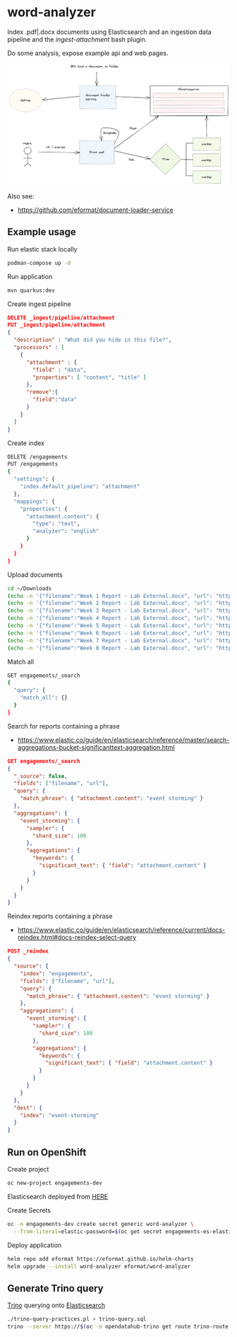 # word-analyzer

Index .pdf|.docx documents using Elasticsearch and an ingestion data pipeline and the *ingest-attachment* bash plugin.

Do some analysis, expose example api and web pages.

![images/word-analyzer.png](images/word-analyzer.png)

Also see:
- https://github.com/eformat/document-loader-service

## Example usage

Run elastic stack locally
```bash
podman-compose up -d
```

Run application
```bash
mvn quarkus:dev
```

Create ingest pipeline
```json
DELETE _ingest/pipeline/attachment
PUT _ingest/pipeline/attachment
{
  "description" : "What did you hide in this file?",
  "processors" : [
    {
      "attachment" : {
        "field" : "data",
        "properties": [ "content", "title" ]
      },
      "remove":{
        "field":"data"
      }
    }
  ]
}
```

Create index
```bash
DELETE /engagements
PUT /engagements
{ 
  "settings": {
    "index.default_pipeline": "attachment"
  },
  "mappings": {
    "properties": {
      "attachment.content": {
        "type": "text",
        "analyzer": "english"
      }
    }
  }
}
```

Upload documents
```bash
cd ~/Downloads
(echo -n '{"filename":"Week 1 Report - Lab External.docx", "url": "https://docs.google.com/document/d/1kE61g4BEkZnjvoPyb5LZd690Fy-oALMZQ5FMGI8ONPY/edit", "data": "'; base64 ./'Week 1 Report - Lab External.docx'; echo '"}') | curl -H "Content-Type: application/json" -d @-  http://localhost:9200/engagements/_doc?pipeline=attachment
(echo -n '{"filename":"Week 2 Report - Lab External.docx", "url": "https://docs.google.com/document/d/1KkbHqO3F02c7uUh68ptfaUbE_RlcmBoazpbBeVJKdMA/edit", "data": "'; base64 ./'Week 2 Report - Lab External.docx'; echo '"}') | curl -H "Content-Type: application/json" -d @-  http://localhost:9200/engagements/_doc?pipeline=attachment
(echo -n '{"filename":"Week 3 Report - Lab External.docx", "url": "https://docs.google.com/document/d/14vLX9ptnqEy5-7Vf9q4S_Zseyz69ROFKS1VCiGmE9lE/edit", "data": "'; base64 ./'Week 3 Report - Lab External.docx'; echo '"}') | curl -H "Content-Type: application/json" -d @-  http://localhost:9200/engagements/_doc?pipeline=attachment
(echo -n '{"filename":"Week 4 Report - Lab External.docx", "url": "https://docs.google.com/document/d/1HREqetlM-JMTZlbbZKCGCr4G35L086bTl8ix_D7hZjs/edit", "data": "'; base64 ./'Week 4 Report - Lab External.docx'; echo '"}') | curl -H "Content-Type: application/json" -d @-  http://localhost:9200/engagements/_doc?pipeline=attachment
(echo -n '{"filename":"Week 5 Report - Lab External.docx", "url": "https://docs.google.com/document/d/1_dfOTBxXTDGmVDxOh-K9XhsirZVLILBtvVrFYMPJmmI/edit", "data": "'; base64 ./'Week 5 Report - Lab External.docx'; echo '"}') | curl -H "Content-Type: application/json" -d @-  http://localhost:9200/engagements/_doc?pipeline=attachment
(echo -n '{"filename":"Week 6 Report - Lab External.docx", "url": "https://docs.google.com/document/d/1rd9H23Ou2g9GwJiN9QSSMS4kIPcpdM6fPWHnEZ6yedE/edit", "data": "'; base64 ./'Week 6 Report - Lab External.docx'; echo '"}') | curl -H "Content-Type: application/json" -d @-  http://localhost:9200/engagements/_doc?pipeline=attachment
(echo -n '{"filename":"Week 7 Report - Lab External.docx", "url": "https://docs.google.com/document/d/1UQI6WVhZYDySHo8_qCzSK3FiaP_ONYr9tA3UHxp8kW4/edit", "data": "'; base64 ./'Week 7 Report - Lab External.docx'; echo '"}') | curl -H "Content-Type: application/json" -d @-  http://localhost:9200/engagements/_doc?pipeline=attachment
(echo -n '{"filename":"Week 8 Report - Lab External.docx", "url": "https://docs.google.com/document/d/19_ShKLPtJhos9SZFbO3rFOTjWRZhBWaXcsKUD1S8sKY/edit", "data": "'; base64 ./'Week 8 Report - Lab External.docx'; echo '"}') | curl -H "Content-Type: application/json" -d @-  http://localhost:9200/engagements/_doc?pipeline=attachment
```

Match all
```bash
GET engagements/_search
{
  "query": {
    "match_all": {}
  }
}
```

Search for reports containing a phrase

- https://www.elastic.co/guide/en/elasticsearch/reference/master/search-aggregations-bucket-significanttext-aggregation.html

```json
GET engagements/_search
{
  "_source": false,
  "fields": ["filename", "url"],
  "query": {
    "match_phrase": { "attachment.content": "event storming" }
  },
  "aggregations": {
    "event_storming": {
      "sampler": {
        "shard_size": 100
      },
      "aggregations": {
        "keywords": {
          "significant_text": { "field": "attachment.content" }
        }
      }
    }
  }
}
```

Reindex reports containing a phrase

- https://www.elastic.co/guide/en/elasticsearch/reference/current/docs-reindex.html#docs-reindex-select-query

```json
POST _reindex
{
  "source": {
    "index": "engagements",
    "fields": ["filename", "url"],
    "query": {
      "match_phrase": { "attachment.content": "event storming" }
    },
    "aggregations": {
      "event_storming": {
        "sampler": {
          "shard_size": 100
        },
        "aggregations": {
          "keywords": {
            "significant_text": { "field": "attachment.content" }
          }
        }
      }
    }
  },
  "dest": {
    "index": "event-storming"
  }
}
```

## Run on OpenShift

Create project
```bash
oc new-project engagements-dev
```

Elasticsearch deployed from [HERE](https://github.com/eformat/document-loader-service/tree/main/elastic)

Create Secrets
```bash
oc -n engagements-dev create secret generic word-analyzer \
  --from-literal=elastic-password=$(oc get secret engagements-es-elastic-user -o=jsonpath='{.data.elastic}' | base64 -d)
```

Deploy application
```bash
helm repo add eformat https://eformat.github.io/helm-charts
helm upgrade --install word-analyzer eformat/word-analyzer
```

## Generate Trino query

[Trino](https://trino.io/) querying onto [Elasticsearch](https://trino.io/docs/current/connector/elasticsearch.html)

```bash
./trino-query-practices.pl > trino-query.sql
trino --server https://$(oc -n opendatahub-trino get route trino-route --template='{{ .spec.host }}') -f trino-query.sql
```
